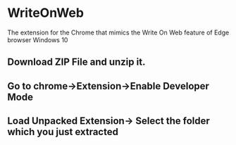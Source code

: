 # WriteOnWeb
The extension for the Chrome that mimics the Write On Web feature of Edge browser Windows 10

## Download ZIP File and unzip it.
## Go to chrome->Extension->Enable Developer Mode
## Load Unpacked Extension-> Select the folder which you just extracted


